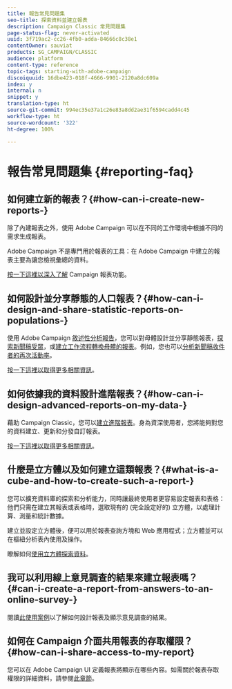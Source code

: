 ```yaml
---
title: 報告常見問題集
seo-title: 探索資料並建立報表
description: Campaign Classic 常見問題集
page-status-flag: never-activated
uuid: 3f719ac2-cc26-4fb0-adda-84666c8c38e1
contentOwner: sauviat
products: SG_CAMPAIGN/CLASSIC
audience: platform
content-type: reference
topic-tags: starting-with-adobe-campaign
discoiquuid: 16dbe423-018f-4666-9901-2120a8dc609a
index: y
internal: n
snippet: y
translation-type: ht
source-git-commit: 994ec35e37a1c26e83a8dd2ae31f6594cadd4c45
workflow-type: ht
source-wordcount: '322'
ht-degree: 100%

---
```



# 報告常見問題集 {#reporting-faq}

## 如何建立新的報表？{#how-can-i-create-new-reports-}

除了內建報表之外，使用 Adobe Campaign 可以在不同的工作環境中根據不同的需求生成報表。

Adobe Campaign 不是專門用於報表的工具：在 Adobe Campaign 中建立的報表主要為讓您檢視彙總的資料。

[按一下這裡以深入了解](../../reporting/using/about-adobe-campaign-reporting-tools.md) Campaign 報表功能。

## 如何設計並分享靜態的人口報表？{#how-can-i-design-and-share-statistic-reports-on-populations-}

使用 Adobe Campaign [敘述性分析報告](../../reporting/using/about-descriptive-analysis.md)，您可以對母體設計並分享靜態報表，[探索新聞稿受眾](../../reporting/using/use-cases.md#analyzing-a-population)，或[建立工作流程轉換母體的報表](../../reporting/using/use-cases.md#analyzing-a-transition-target-in-a-workflow)。例如，您也可以[分析新聞稿收件者的再次活動率](../../reporting/using/use-cases.md#analyzing-recipient-tracking-logs)。

[按一下這裡以取得更多相關資訊](../../reporting/using/about-descriptive-analysis.md)。

## 如何依據我的資料設計進階報表？{#how-can-i-design-advanced-reports-on-my-data-}

藉助 Campaign Classic，您可以[建立進階報表](../../reporting/using/about-reports-creation-in-campaign.md)。身為資深使用者，您將能夠對您的資料建立、更新和分發自訂報表。

[按一下這裡以取得更多相關資訊](../../reporting/using/about-reports-creation-in-campaign.md)。

## 什麼是立方體以及如何建立這類報表？{#what-is-a-cube-and-how-to-create-such-a-report-}

您可以擴充資料庫的探索和分析能力，同時讓最終使用者更容易設定報表和表格：他們只需在建立其報表或表格時，選取現有的 (完全設定好的) 立方體，以處理計算、測量和統計數據。

建立並設定立方體後，便可以用於報表查詢方塊和 Web 應用程式；立方體並可以在樞紐分析表內使用及操作。

瞭解如何[使用立方體探索資料](../../reporting/using/using-cubes-to-explore-data.md)。

## 我可以利用線上意見調查的結果來建立報表嗎？{#can-i-create-a-report-from-answers-to-an-online-survey-}

閱讀[此使用案例](../../reporting/using/use-case--displaying-report-on-answers-to-an-online-survey.md)以了解如何設計報表及顯示意見調查的結果。

## 如何在 Campaign 介面共用報表的存取權限？{#how-can-i-share-access-to-my-report}

您可以在 Adobe Campaign UI 定義報表將顯示在哪些內容。如需關於報表存取權限的詳細資料，請參閱[此章節](../../reporting/using/configuring-access-to-the-report.md)。
